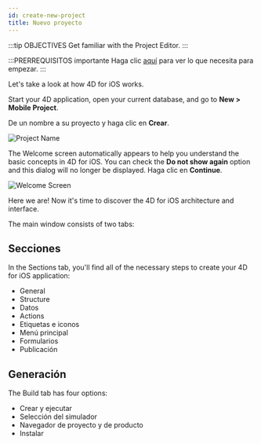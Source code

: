 ```yaml
---
id: create-new-project
title: Nuevo proyecto
---
```


:::tip OBJECTIVES Get familiar with the Project Editor. :::

:::PRERREQUISITOS importante Haga clic [aquí](prerequisites.html) para ver lo que necesita para empezar. :::

Let's take a look at how 4D for iOS works.

Start your 4D application, open your current database, and go to **New > Mobile Project**.

De un nombre a su proyecto y haga clic en **Crear**.

![Project Name](assets/en/project-editor/Project-creation-4D-for-iOS.png)

The Welcome screen automatically appears to help you understand the basic concepts in 4D for iOS. You can check the **Do not show again** option and this dialog will no longer be displayed. Haga clic en **Continue**.

![Welcome Screen](assets/en/project-editor/Welcome-Screen-4D-for-iOS.png)

Here we are! Now it's time to discover the 4D for iOS architecture and interface.

The main window consists of two tabs:

## Secciones

In the Sections tab, you'll find all of the necessary steps to create your 4D for iOS application:

* General
* Structure
* Datos
* Actions
* Etiquetas e iconos
* Menú principal
* Formularios
* Publicación

## Generación

The Build tab has four options:

* Crear y ejecutar 
* Selección del simulador
* Navegador de proyecto y de producto
* Instalar